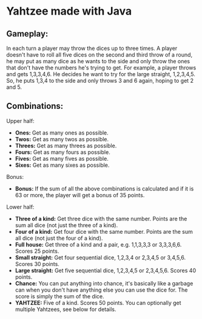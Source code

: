 # Yahtzee made with Java

## Gameplay:

In each turn a player may throw the dices up to three times. A player doesn't have to roll all five dices on the second and third throw of a round, he may put as many dice as he wants to the side and only throw the ones that don't have the numbers he's trying to get. For example, a player throws and gets 1,3,3,4,6. He decides he want to try for the large straight, 1,2,3,4,5. So, he puts 1,3,4 to the side and only throws 3 and 6 again, hoping to get 2 and 5.

## Combinations:

Upper half:

- **Ones:** Get as many ones as possible.
- **Twos:** Get as many twos as possible.
- **Threes:** Get as many threes as possible.
- **Fours:** Get as many fours as possible.
- **Fives:** Get as many fives as possible.
- **Sixes:** Get as many sixes as possible.

Bonus:

- **Bonus:** If the sum of all the above combinations is calculated and if it is 63 or more, the player will get a bonus of 35 points.

Lower half:

- **Three of a kind:** Get three dice with the same number. Points are the sum all dice (not just the three of a kind).
- **Four of a kind:** Get four dice with the same number. Points are the sum all dice (not just the four of a kind).
- **Full house:** Get three of a kind and a pair, e.g. 1,1,3,3,3 or 3,3,3,6,6. Scores 25 points.
- **Small straight:** Get four sequential dice, 1,2,3,4 or 2,3,4,5 or 3,4,5,6. Scores 30 points.
- **Large straight:** Get five sequential dice, 1,2,3,4,5 or 2,3,4,5,6. Scores 40 points.
- **Chance:** You can put anything into chance, it's basically like a garbage can when you don't have anything else you can use the dice for. The score is simply the sum of the dice.
- **YAHTZEE:** Five of a kind. Scores 50 points. You can optionally get multiple Yahtzees, see below for details.
